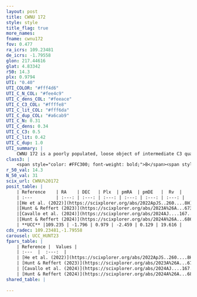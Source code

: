 ```yaml
---
layout: post
title: CWNU 172
style: style
title_flag: true
more_names: 
fname: cwnu172
fov: 0.477
ra_icrs: 109.23481
de_icrs: -1.79558
glon: 217.44616
glat: 4.83342
r50: 14.3
plx: 0.9794
UTI: "0.40"
UTI_COLOR: "#fff4d6"
UTI_C_N_COL: "#fee4c9"
UTI_C_dens_COL: "#feeace"
UTI_C_C3_COL: "#ffffe8"
UTI_C_lit_COL: "#fff6da"
UTI_C_dup_COL: "#a6cab9"
UTI_C_N: 0.31
UTI_C_dens: 0.34
UTI_C_C3: 0.5
UTI_C_lit: 0.42
UTI_C_dup: 1.0
UTI_summary: |
    CWNU 172 is a poorly populated, loose object of intermediate C3 quality. It was recently reported in the literature.
class3: |
    <span style="color: #FFC300; font-weight: bold;">B</span><span style="color: #FFC300; font-weight: bold;">B</span>
r_50_val: 14.3
N_50_val: 31
scix_url: CWNU%20172
posit_table: |
    | Reference    | RA    | DEC   | Plx  | pmRA  | pmDE   |  Rv  |
    | :---         | :---: | :---: | :---: | :---: | :---: | :---: |
    |[He et al. (2022)](https://scixplorer.org/abs/2022ApJS..260....8H) | 109.186 | -1.737 | 0.98 | -2.47 | 0.14 | -- |
    |[Hunt & Reffert (2023)](https://scixplorer.org/abs/2023A%26A...673A.114H) | 109.222 | -1.811 | 0.973 | -2.43 | 0.183 | 19.33 |
    |[Cavallo et al. (2024)](https://scixplorer.org/abs/2024AJ....167...12C) | 109.168 | -1.764 | 0.97 | -- | -- | -- |
    |[Hunt & Reffert (2024)](https://scixplorer.org/abs/2024A%26A...686A..42H) | 109.222 | -1.811 | 0.973 | -2.43 | 0.183 | 19.33 |
    | **UCC** |109.235 | -1.796 | 0.979 | -2.459 | 0.129 | 19.616 | 
cds_radec: 109.23481,-1.79558
carousel: UCC_HUNT23
fpars_table: |
    | Reference |  Values |
    | :---  |  :---:  |
    | [He et al. (2022)](https://scixplorer.org/abs/2022ApJS..260....8H) | `AG=0.3, m-M=10.2, logAge=7.8, Z=0.036` |
    | [Hunt & Reffert (2023)](https://scixplorer.org/abs/2023A%26A...673A.114H) | `AV50=0.144, diffAV50=0.902, MOD50=9.943, logAge50=8.084` |
    | [Cavallo et al. (2024)](https://scixplorer.org/abs/2024AJ....167...12C) | `AV50=0.24, dMod50=10.07, logAge50=7.98, [Fe/H]50=0.15` |
    | [Hunt & Reffert (2024)](https://scixplorer.org/abs/2024A%26A...686A..42H) | `MassJ=137.361` |
shared_table: |
    
---
```


